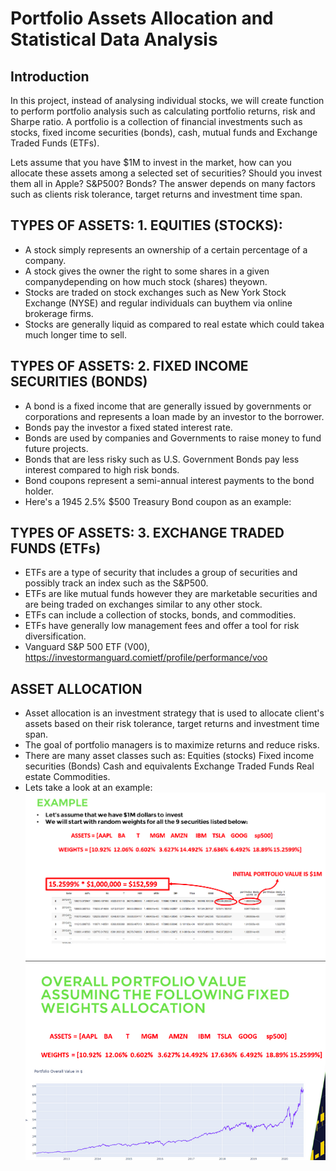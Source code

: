 # Portfolio Assets Allocation and Statistical Data Analysis
## Introduction
In this project, instead of analysing individual stocks, we will create function to perform portfolio analysis such as calculating portfolio returns, risk and Sharpe ratio. A portfolio is a collection of financial investments such as stocks, fixed income securities (bonds), cash, mutual funds and Exchange Traded Funds (ETFs).

Lets assume that you have $1M to invest in the market, how can you allocate these assets among a selected set of securities? 
Should you invest them all in Apple? S&P500? Bonds?
The answer depends on many factors such as clients risk tolerance, target returns and investment time span.


##  TYPES OF ASSETS: 1.  EQUITIES (STOCKS): 

* A stock simply represents an ownership of a certain percentage of a company. 
* A stock gives the owner the right to some shares in a given companydepending on how much stock (shares) theyown. 
* Stocks are traded on stock exchanges such as New York Stock Exchange (NYSE) and regular individuals can buythem via online brokerage firms. 
* Stocks are generally liquid as compared to real estate which could takea much longer time to sell. 

## TYPES OF ASSETS: 2. FIXED INCOME SECURITIES (BONDS) 

* A bond is a fixed income that are generally issued by governments or corporations and represents a loan made by an investor to the borrower. 
* Bonds pay the investor a fixed stated interest rate. 
* Bonds are used by companies and Governments to raise money to fund future projects. 
* Bonds that are less risky such as U.S. Government Bonds pay less interest compared to high risk bonds.
* Bond coupons represent a semi-annual interest payments to the bond holder. 
* Here's a 1945 2.5% $500 Treasury Bond coupon as an example: 

## TYPES OF ASSETS: 3. EXCHANGE TRADED FUNDS (ETFs) 

* ETFs are a type of security that includes a group of securities and possibly track an index such as the S&P500.
* ETFs are like mutual funds however they are marketable securities and are being traded on exchanges similar to any other stock. 
* ETFs can include a collection of stocks, bonds, and commodities. 
* ETFs have generally low management fees and offer a tool for risk diversification. 
* Vanguard S&P 500 ETF (V00),
 https://investormanguard.comietf/profile/performance/voo 



## ASSET ALLOCATION 

* Asset allocation is an investment strategy that is used to allocate client's assets based on their risk tolerance, target returns and investment time span.
* The goal of portfolio managers is to maximize returns and reduce risks. 
* There are many asset classes such as: Equities (stocks) Fixed income securities (Bonds) Cash and equivalents Exchange Traded Funds Real estate Commodities.
* Lets take a look at an example: 
![ASSET ALLOCATION  Example](./images/example1.png)
![ASSET ALLOCATION  Example](./images/overall-portfolio.png)